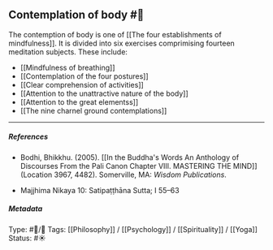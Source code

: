 ## Contemplation of body  #🧠 

The contemption of body is one of [[The four establishments of mindfulness]]. It is divided into six exercises comprimising fourteen meditation subjects. These include:

- [[Mindfulness of breathing]]
- [[Contemplation of the four postures]]
- [[Clear comprehension of activities]]
- [[Attention to the unattractive nature of the body]]
- [[Attention to the great elementss]]
- [[The nine charnel ground contemplations]]

___

##### References

- Bodhi, Bhikkhu. (2005). [[In the Buddha's Words An Anthology of Discourses From the Pali Canon Chapter VIII. MASTERING THE MIND]] (Location 3967, 4482). Somerville, MA: _Wisdom Publications_.

- Majjhima Nikaya 10: Satipaṭṭhāna Sutta; I 55–63

##### Metadata
Type: #🔵/🔵 
Tags: [[Philosophy]] / [[Psychology]] / [[Spirituality]] / [[Yoga]] 
Status: #☀️ 